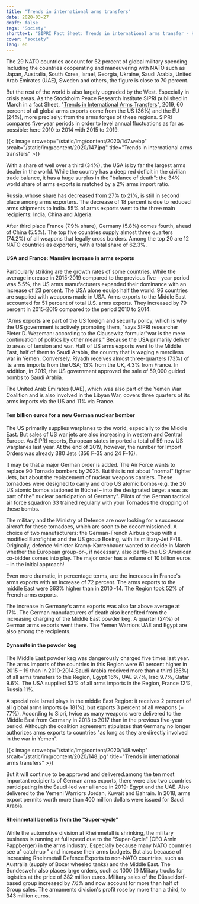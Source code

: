 ```yaml
---
title: "Trends in international arms transfers"
date: 2020-03-27
draft: false
tags: "Society"
shorttext: "SIPRI Fact Sheet: Trends in international arms transfer - How the West is arming the world! Especially in areas of tension and crisis!"
cover: "society"
lang: en
---
```


The 29 NATO countries account for 52 percent of global military spending. Including the countries cooperating and maneuvering with NATO such as Japan, Australia, South Korea, Israel, Georgia, Ukraine, Saudi Arabia, United Arab Emirates (UAE), Sweden and others, the figure is close to 70 percent.

But the rest of the world is also largely upgraded by the West. Especially in crisis areas. As the Stockholm Peace Research Institute SIPRI published in March in a fact Sheet, "[Trends in International Arms Transfers](/static/downloads/sipri_fact_sheet_march_2020_-_trends_in_international_arms_transfers_2019_-_12_seiten.pdf "Trends in International Arms Transfers")", 2019, 60 percent of all global arms exports come from the US (36%) and the EU (24%), more precisely: from the arms forges of these regions. SIPRI compares five-year periods in order to level annual fluctuations as far as possible: here 2010 to 2014 with 2015 to 2019.

{{< image srcwebp="/static/img/content/2020/147.webp" srcalt="/static/img/content/2020/147.jpg" title="Trends in international arms transfers" >}}

With a share of well over a third (34%), the USA is by far the largest arms dealer in the world. While the country has a deep red deficit in the civilian trade balance, it has a huge surplus in the "balance of death": the 34% world share of arms exports is matched by a 2% arms import ratio.

Russia, whose share has decreased from 27% to 21%, is still in second place among arms exporters. The decrease of 18 percent is due to reduced arms shipments to India. 55% of arms exports went to the three main recipients: India, China and Algeria.

After third place France (7.9% share), Germany (5.8%) comes fourth, ahead of China (5.5%). The top five countries supply almost three quarters (74.2%) of all weapons that legally cross borders. Among the top 20 are 12 NATO countries as exporters, with a total share of 62.3%.

#### USA and France: Massive increase in arms exports

Particularly striking are the growth rates of some countries. While the average increase in 2015-2019 compared to the previous five – year period was 5.5%, the US arms manufacturers expanded their dominance with an increase of 23 percent. The USA alone equips half the world: 96 countries are supplied with weapons made in USA. Arms exports to the Middle East accounted for 51 percent of total U.S. arms exports. They increased by 79 percent in 2015-2019 compared to the period 2010 to 2014.

"Arms exports are part of the US foreign and security policy, which is why the US government is actively promoting them, "says SIPRI researcher Pieter D. Wezeman: according to the Clausewitz formula:"war is the mere continuation of politics by other means." Because the USA primarily deliver to areas of tension and war. Half of US arms exports went to the Middle East, half of them to Saudi Arabia, the country that is waging a merciless war in Yemen. Conversely, Riyadh receives almost three-quarters (73%) of its arms imports from the USA; 13% from the UK, 4.3% from France. In addition, in 2019, the US government approved the sale of 59,000 guided bombs to Saudi Arabia.

The United Arab Emirates (UAE), which was also part of the Yemen War Coalition and is also involved in the Libyan War, covers three quarters of its arms imports via the US and 11% via France.

#### Ten billion euros for a new German nuclear bomber

The US primarily supplies warplanes to the world, especially to the Middle East. But sales of US war jets are also increasing in western and Central Europe. As SIPRI reports, European states imported a total of 59 new US warplanes last year. At the end of 2019, however, the number for Import Orders was already 380 Jets (356 F-35 and 24 F-16).

It may be that a major German order is added. The Air Force wants to replace 90 Tornado bombers by 2025. But this is not about "normal" fighter Jets, but about the replacement of nuclear weapons carriers. These tornadoes were designed to carry and drop US atomic bombs-e.g. the 20 US atomic bombs stationed in Büchel – into the designated target areas as part of the" nuclear participation of Germany". Pilots of the German tactical air force squadron 33 trained regularly with your Tornados the dropping of these bombs.

The military and the Ministry of Defence are now looking for a successor aircraft for these tornadoes, which are soon to be decommissioned. A choice of two manufacturers: the German-French Airbus group with a modified Eurofighter and the US group Boeing, with its military-Jet F-18. Originally, defence Minister Kramp-Karrenbauer wanted to decide in March whether the European group-or–, if necessary. also partly-the US-American co-bidder comes into play. The major order has a volume of 10 billion euros – in the initial approach!

Even more dramatic, in percentage terms, are the increases in France's arms exports with an increase of 72 percent. The arms exports to the middle East were 363% higher than in 2010 -14. The Region took 52% of French arms exports.

The increase in Germany's arms exports was also far above average at 17%. The German manufacturers of death also benefited from the increasing charging of the Middle East powder keg. A quarter (24%) of German arms exports went there. The Yemen Warriors UAE and Egypt are also among the recipients.

#### Dynamite in the powder keg

The Middle East powder keg was dangerously charged five times last year. The arms imports of the countries in this Region were 61 percent higher in 2015 – 19 than in 2010-2014.Saudi Arabia received more than a third (35%) of all arms transfers to this Region, Egypt 16%, UAE 9.7%, Iraq 9.7%, Qatar 9.6%. The USA supplied 53% of all arms imports in the Region, France 12%, Russia 11%.

A special role Israel plays in the middle East Region: it receives 2 percent of all global arms imports (+ 181%), but exports 3 percent of all weapons (+ 77%). According to Sipri, twice as many weapons were delivered to the Middle East from Germany in 2013 to 2017 than in the previous five-year period. Although the coalition agreement stipulates that Germany no longer authorizes arms exports to countries "as long as they are directly involved in the war in Yemen".

{{< image srcwebp="/static/img/content/2020/148.webp" srcalt="/static/img/content/2020/148.jpg" title="Trends in international arms transfers" >}}

But it will continue to be approved and delivered.among the ten most important recipients of German arms exports, there were also two countries participating in the Saudi-led war alliance in 2019: Egypt and the UAE. Also delivered to the Yemeni Warriors Jordan, Kuwait and Bahrain. In 2018, arms export permits worth more than 400 million dollars were issued for Saudi Arabia.

#### Rheinmetall benefits from the "Super-cycle"

While the automotive division at Rheinmetall is shrinking, the military business is running at full speed due to the "Super-Cycle" (CEO Arnin Pappberger) in the arms industry. Especially because many NATO countries see a" catch-up " and increase their arms budgets. But also because of increasing Rheinmetall Defence Exports to non-NATO countries, such as Australia (supply of Boxer wheeled tanks) and the Middle East. The Bundeswehr also places large orders, such as 1000 (!) Military trucks for logistics at the price of 382 million euros. Military sales of the Düsseldorf-based group increased by 7.6% and now account for more than half of Group sales. The armaments division's profit rose by more than a third, to 343 million euros.
